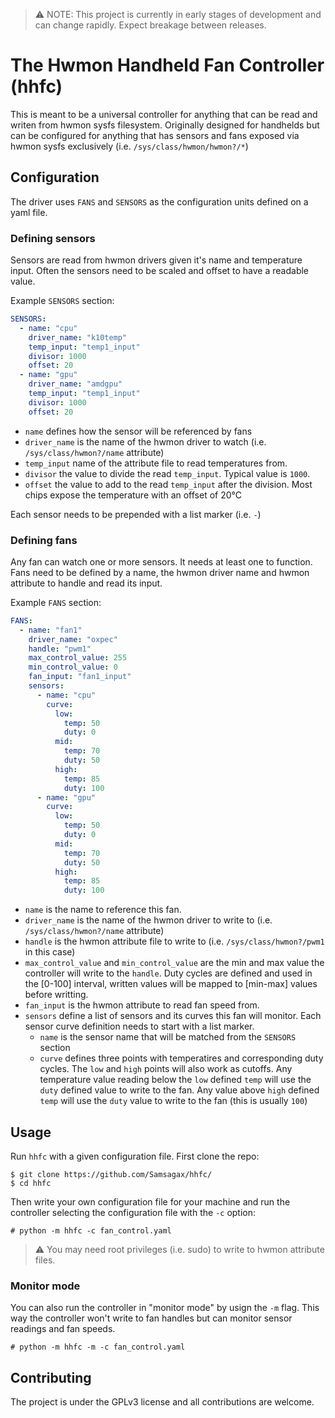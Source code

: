 > :warning: NOTE: This project is currently in early stages of development and
> can change rapidly. Expect breakage between releases.

# The Hwmon Handheld Fan Controller (hhfc)

This is meant to be a universal controller for anything that can be read
and writen from hwmon sysfs filesystem.
Originally designed for handhelds but can be configured for anything that has
sensors and fans exposed via hwmon sysfs exclusively
(i.e. `/sys/class/hwmon/hwmon?/*`)

## Configuration

The driver uses `FANS` and `SENSORS` as the configuration units defined on
a yaml file.

### Defining sensors
Sensors are read from hwmon drivers given it's name and temperature input.
Often the sensors need to be scaled and offset to have a readable value.

Example `SENSORS` section:
```yaml
SENSORS:
  - name: "cpu"
    driver_name: "k10temp"
    temp_input: "temp1_input"
    divisor: 1000
    offset: 20
  - name: "gpu"
    driver_name: "amdgpu"
    temp_input: "temp1_input"
    divisor: 1000
    offset: 20
```

- `name` defines how the sensor will be referenced by fans
- `driver_name` is the name of the hwmon driver to watch (i.e.
`/sys/class/hwmon?/name` attribute)
- `temp_input` name of the attribute file to read temperatures from.
- `divisor` the value to divide the read `temp_input`. Typical value is `1000`.
- `offset` the value to add to the read `temp_input` after the division. Most
chips expose the temperature with an offset of 20°C

Each sensor needs to be prepended with a list marker (i.e. `-`)

### Defining fans
Any fan can watch one or more sensors. It needs at least one to function. Fans
need to be defined by a name, the hwmon driver name and hwmon attribute to
handle and read its input.

Example `FANS` section:
```yaml
FANS:
  - name: "fan1"
    driver_name: "oxpec"
    handle: "pwm1"
    max_control_value: 255
    min_control_value: 0
    fan_input: "fan1_input"
    sensors:
      - name: "cpu"
        curve:
          low:
            temp: 50
            duty: 0
          mid:
            temp: 70
            duty: 50
          high:
            temp: 85
            duty: 100
      - name: "gpu"
        curve:
          low:
            temp: 50
            duty: 0
          mid:
            temp: 70
            duty: 50
          high:
            temp: 85
            duty: 100
```

- `name` is the name to reference this fan.
- `driver_name` is the name of the hwmon driver to write to (i.e.
`/sys/class/hwmon?/name` attribute)
- `handle` is the hwmon attribute file to write to (i.e.
`/sys/class/hwmon?/pwm1` in this case)
- `max_control_value` and `min_control_value` are the min and max value the
controller will write to the `handle`. Duty cycles are defined and used in the
[0-100] interval, written values will be mapped to [min-max] values before
writting.
- `fan_input` is the hwmon attribute to read fan speed from.
- `sensors` define a list of sensors and its curves this fan will monitor. Each
sensor curve definition needs to start with a list marker.
	- `name` is the sensor name that will be matched from the `SENSORS` section
	- `curve` defines three points with temperatires and corresponding duty
cycles. The `low` and `high` points will also work as cutoffs. Any temperature
value reading below the `low` defined `temp` will use the `duty` defined value
to write to the fan. Any value above `high` defined `temp` will use the `duty`
value to write to the fan (this is usually `100`)

## Usage

Run `hhfc` with a given configuration file. First clone the repo:
```shell
$ git clone https://github.com/Samsagax/hhfc/
$ cd hhfc
```
Then write your own configuration file for your machine and run the controller selecting the configuration file with the `-c` option:
```shell
# python -m hhfc -c fan_control.yaml
```

> :warning: You may need root privileges (i.e. sudo) to write to hwmon
> attribute files.

### Monitor mode
You can also run the controller in "monitor mode" by usign the `-m` flag.
This way the controller won't write to fan handles but can monitor sensor
readings and fan speeds.
```shell
# python -m hhfc -m -c fan_control.yaml
```

## Contributing

The project is under the GPLv3 license and all contributions are welcome.
